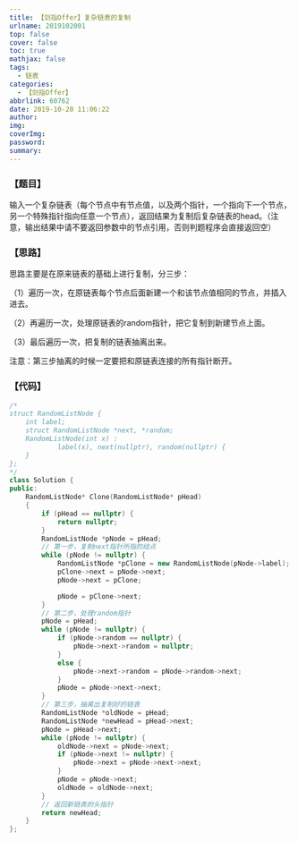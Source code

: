 ```yaml
---
title: 【剑指Offer】复杂链表的复制
urlname: 2019102001
top: false
cover: false
toc: true
mathjax: false
tags:
  - 链表
categories:
  - 【剑指Offer】
abbrlink: 60762
date: 2019-10-20 11:06:22
author:
img:
coverImg:
password:
summary:
---
```


### 【题目】

 输入一个复杂链表（每个节点中有节点值，以及两个指针，一个指向下一个节点，另一个特殊指针指向任意一个节点），返回结果为复制后复杂链表的head。（注意，输出结果中请不要返回参数中的节点引用，否则判题程序会直接返回空） 

<!-- more -->

### 【思路】

思路主要是在原来链表的基础上进行复制，分三步：

（1）遍历一次，在原链表每个节点后面新建一个和该节点值相同的节点，并插入进去。

（2）再遍历一次，处理原链表的random指针，把它复制到新建节点上面。

（3）最后遍历一次，把复制的链表抽离出来。

注意：第三步抽离的时候一定要把和原链表连接的所有指针断开。

### 【代码】

~~~cpp
/*
struct RandomListNode {
    int label;
    struct RandomListNode *next, *random;
    RandomListNode(int x) :
            label(x), next(nullptr), random(nullptr) {
    }
};
*/
class Solution {
public:
	RandomListNode* Clone(RandomListNode* pHead)
	{
		if (pHead == nullptr) {
			return nullptr;
		}
		RandomListNode *pNode = pHead;
		// 第一步，复制next指针所指的结点
		while (pNode != nullptr) {
			RandomListNode *pClone = new RandomListNode(pNode->label);
			pClone->next = pNode->next;
			pNode->next = pClone;

			pNode = pClone->next;
		}
		// 第二步，处理random指针
		pNode = pHead;
		while (pNode != nullptr) {
			if (pNode->random == nullptr) {
				pNode->next->random = nullptr;
			}
			else {
				pNode->next->random = pNode->random->next;
			}
			pNode = pNode->next->next;
		}
		// 第三步，抽离出复制好的链表
		RandomListNode *oldNode = pHead;
		RandomListNode *newHead = pHead->next;
		pNode = pHead->next;
		while (pNode != nullptr) {
			oldNode->next = pNode->next;
			if (pNode->next != nullptr) {
				pNode->next = pNode->next->next;
			}
			pNode = pNode->next;
			oldNode = oldNode->next;
		}
		// 返回新链表的头指针
		return newHead;
	}
};
~~~